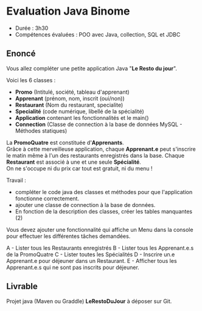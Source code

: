 # Evaluation Java Binome

- Durée : 3h30
- Compétences évaluées : POO avec Java, collection, SQL et JDBC

## Enoncé

Vous allez compléter une petite application Java "**Le Resto du jour**".

Voici les 6 classes :

- **Promo** (Intitulé, société, tableau d'apprenant)
- **Apprenant** (prénom, nom, inscrit (oui/non))
- **Restaurant** (Nom du restaurant, specialite)
- **Specialité** (code numérique, libellé de la spécialité)
- **Application** contenant les fonctionnalités et le main()
- **Connection** (Classe de connection à la base de données MySQL - Méthodes statiques)

La **PromoQuatre** est constituée d'**Apprenants**.  
Grâce à cette merveilleuse application, chaque **Apprenant.e** peut s'inscrire le matin même à l'un des restaurants enregistrés dans la base. Chaque **Restaurant** est associé à une et une seule **Spécialité**.   
On ne s'occupe ni du prix car tout est gratuit, ni du menu !

Travail :

- compléter le code java des classes et méthodes pour que l'application fonctionne correctement.
- ajouter une classe de connection à la base de données.
- En fonction de la description des classes, créer les tables manquantes (2)

Vous devez ajouter une fonctionnalité qui affiche un Menu dans la console pour effectuer les différentes tâches demandées.

 A - Lister tous les Restaurants enregistrés
 B - Lister tous les Apprenant.e.s de la PromoQuatre
 C - Lister toutes les Spécialités
 D - Inscrire un.e Apprenant.e pour déjeuner dans un Restaurant.
 E - Afficher tous les Apprenant.e.s qui ne sont pas inscrits pour déjeuner.

## Livrable

Projet java (Maven ou Graddle) **LeRestoDuJour** à déposer sur Git.
